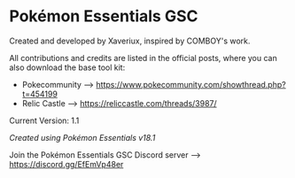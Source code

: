 # Pokémon Essentials GSC

Created and developed by Xaveriux, inspired by COMBOY's work.

All contributions and credits are listed in the official posts, where you can also download the base tool kit:

- Pokecommunity --> https://www.pokecommunity.com/showthread.php?t=454199
- Relic Castle --> https://reliccastle.com/threads/3987/

Current Version: 1.1

*Created using Pokémon Essentials v18.1*

Join the Pokémon Essentials GSC Discord server --> https://discord.gg/EfEmVp48er

